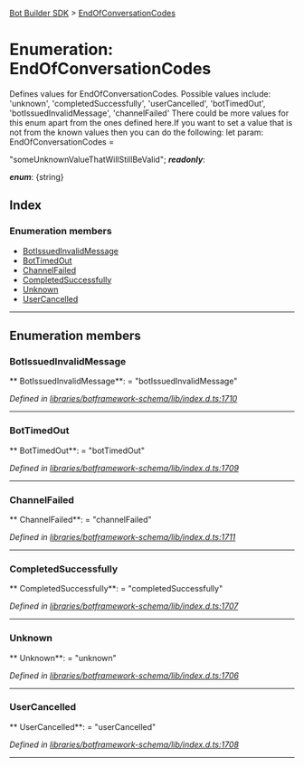 [Bot Builder SDK](../README.md) > [EndOfConversationCodes](../enums/botbuilder.endofconversationcodes.md)



# Enumeration: EndOfConversationCodes


Defines values for EndOfConversationCodes. Possible values include: 'unknown', 'completedSuccessfully', 'userCancelled', 'botTimedOut', 'botIssuedInvalidMessage', 'channelFailed' There could be more values for this enum apart from the ones defined here.If you want to set a value that is not from the known values then you can do the following: let param: EndOfConversationCodes =

<endofconversationcodes>"someUnknownValueThatWillStillBeValid";</endofconversationcodes>
*__readonly__*: 

*__enum__*: {string}


## Index

### Enumeration members

* [BotIssuedInvalidMessage](botbuilder.endofconversationcodes.md#botissuedinvalidmessage)
* [BotTimedOut](botbuilder.endofconversationcodes.md#bottimedout)
* [ChannelFailed](botbuilder.endofconversationcodes.md#channelfailed)
* [CompletedSuccessfully](botbuilder.endofconversationcodes.md#completedsuccessfully)
* [Unknown](botbuilder.endofconversationcodes.md#unknown)
* [UserCancelled](botbuilder.endofconversationcodes.md#usercancelled)



---
## Enumeration members
<a id="botissuedinvalidmessage"></a>

###  BotIssuedInvalidMessage

** BotIssuedInvalidMessage**:    = "botIssuedInvalidMessage"

*Defined in [libraries/botframework-schema/lib/index.d.ts:1710](https://github.com/Microsoft/botbuilder-js/blob/8495ddc/libraries/botframework-schema/lib/index.d.ts#L1710)*





___

<a id="bottimedout"></a>

###  BotTimedOut

** BotTimedOut**:    = "botTimedOut"

*Defined in [libraries/botframework-schema/lib/index.d.ts:1709](https://github.com/Microsoft/botbuilder-js/blob/8495ddc/libraries/botframework-schema/lib/index.d.ts#L1709)*





___

<a id="channelfailed"></a>

###  ChannelFailed

** ChannelFailed**:    = "channelFailed"

*Defined in [libraries/botframework-schema/lib/index.d.ts:1711](https://github.com/Microsoft/botbuilder-js/blob/8495ddc/libraries/botframework-schema/lib/index.d.ts#L1711)*





___

<a id="completedsuccessfully"></a>

###  CompletedSuccessfully

** CompletedSuccessfully**:    = "completedSuccessfully"

*Defined in [libraries/botframework-schema/lib/index.d.ts:1707](https://github.com/Microsoft/botbuilder-js/blob/8495ddc/libraries/botframework-schema/lib/index.d.ts#L1707)*





___

<a id="unknown"></a>

###  Unknown

** Unknown**:    = "unknown"

*Defined in [libraries/botframework-schema/lib/index.d.ts:1706](https://github.com/Microsoft/botbuilder-js/blob/8495ddc/libraries/botframework-schema/lib/index.d.ts#L1706)*





___

<a id="usercancelled"></a>

###  UserCancelled

** UserCancelled**:    = "userCancelled"

*Defined in [libraries/botframework-schema/lib/index.d.ts:1708](https://github.com/Microsoft/botbuilder-js/blob/8495ddc/libraries/botframework-schema/lib/index.d.ts#L1708)*





___


